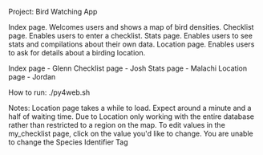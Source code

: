 Project: Bird Watching App

Index page. Welcomes users and shows a map of bird densities.
Checklist page. Enables users to enter a checklist.
Stats page. Enables users to see stats and compilations about their own data.
Location page. Enables users to ask for details about a birding location.

Index page - Glenn
Checklist page - Josh
Stats page - Malachi
Location page - Jordan

How to run:
./py4web.sh

Notes:
Location page takes a while to load. Expect around a minute and a half of waiting time.
Due to Location only working with the entire database rather than restricted to a region on the map.
To edit values in the my_checklist page, click on the value you'd like to change. You are unable to change the Species Identifier Tag